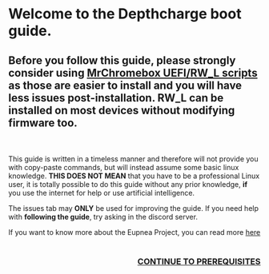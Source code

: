 # Welcome to the Depthcharge boot guide.

## Before you follow this guide, please strongly consider using [MrChromebox UEFI/RW_L scripts](https://mrchromebox.tech/) as those are easier to install and you will have less issues post-installation. RW_L can be installed on most devices without modifying firmware too.

<br/><br/>This guide is written in a timeless manner and therefore will not provide you with copy-paste commands, but will instead assume some basic linux knowledge. **THIS DOES NOT MEAN** that you have to be a professional Linux user, it is totally possible to do this guide without any prior knowledge, **if** you use the internet for help or use artificial intelligence.

The issues tab may **ONLY** be used for improving the guide. If you need help with **following the guide**, try asking in the discord server.

If you want to know more about the Eupnea Project, you can read more [here](insert_link_here)<br/><br/>

<h3 align="right"><a href="prerequisites">CONTINUE TO PREREQUISITES</a></h3>